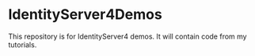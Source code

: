# IdentityServer4Demos
This repository is for IdentityServer4 demos. It will contain code from my tutorials.
